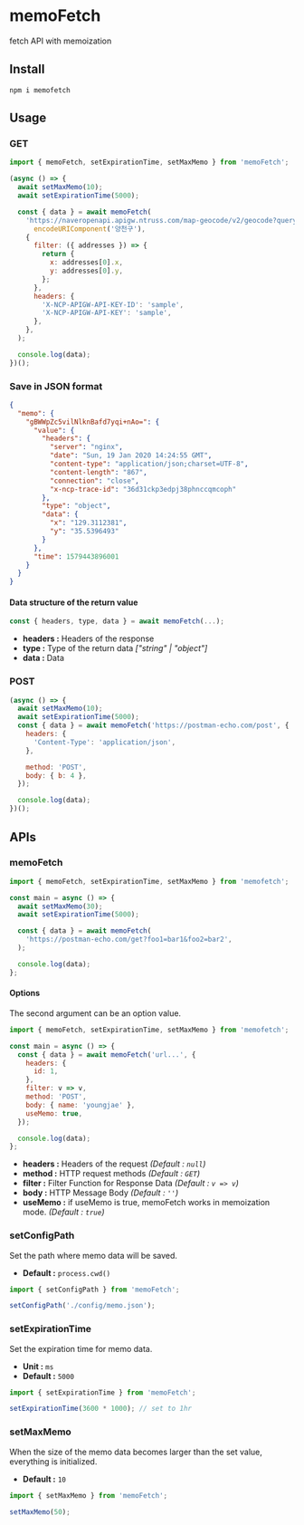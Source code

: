 # memoFetch

fetch API with memoization

## Install

```shell
npm i memofetch
```

## Usage

### GET

```js
import { memoFetch, setExpirationTime, setMaxMemo } from 'memoFetch';

(async () => {
  await setMaxMemo(10);
  await setExpirationTime(5000);

  const { data } = await memoFetch(
    'https://naveropenapi.apigw.ntruss.com/map-geocode/v2/geocode?query=' +
      encodeURIComponent('양천구'),
    {
      filter: ({ addresses }) => {
        return {
          x: addresses[0].x,
          y: addresses[0].y,
        };
      },
      headers: {
        'X-NCP-APIGW-API-KEY-ID': 'sample',
        'X-NCP-APIGW-API-KEY': 'sample',
      },
    },
  );

  console.log(data);
})();
```

### Save in JSON format

```json
{
  "memo": {
    "gBWWpZc5vilNlknBafd7yqi+nAo=": {
      "value": {
        "headers": {
          "server": "nginx",
          "date": "Sun, 19 Jan 2020 14:24:55 GMT",
          "content-type": "application/json;charset=UTF-8",
          "content-length": "867",
          "connection": "close",
          "x-ncp-trace-id": "36d31ckp3edpj38phnccqmcoph"
        },
        "type": "object",
        "data": {
          "x": "129.3112381",
          "y": "35.5396493"
        }
      },
      "time": 1579443896001
    }
  }
}
```

#### Data structure of the return value

```js
const { headers, type, data } = await memoFetch(...);
```

- **headers :** Headers of the response
- **type :** Type of the return data _["string" | "object"]_
- **data :** Data

### POST

```js
(async () => {
  await setMaxMemo(10);
  await setExpirationTime(5000);
  const { data } = await memoFetch('https://postman-echo.com/post', {
    headers: {
      'Content-Type': 'application/json',
    },

    method: 'POST',
    body: { b: 4 },
  });

  console.log(data);
})();
```

## APIs

### memoFetch

```js
import { memoFetch, setExpirationTime, setMaxMemo } from 'memofetch';

const main = async () => {
  await setMaxMemo(30);
  await setExpirationTime(5000);

  const { data } = await memoFetch(
    'https://postman-echo.com/get?foo1=bar1&foo2=bar2',
  );

  console.log(data);
};
```

#### Options

The second argument can be an option value.

```js
import { memoFetch, setExpirationTime, setMaxMemo } from 'memofetch';

const main = async () => {
  const { data } = await memoFetch('url...', {
    headers: {
      id: 1,
    },
    filter: v => v,
    method: 'POST',
    body: { name: 'youngjae' },
    useMemo: true,
  });

  console.log(data);
};
```

- **headers :** Headers of the request _(Default : `null`)_
- **method :** HTTP request methods _(Default : `GET`)_
- **filter :** Filter Function for Response Data _(Default : `v => v`)_
- **body :** HTTP Message Body _(Default : `''`)_
- **useMemo :** if useMemo is true, memoFetch works in memoization mode. _(Default : `true`)_

### setConfigPath

Set the path where memo data will be saved.

- **Default :** `process.cwd()`

```js
import { setConfigPath } from 'memoFetch';

setConfigPath('./config/memo.json');
```

### setExpirationTime

Set the expiration time for memo data.

- **Unit :** `ms`
- **Default :** `5000`

```js
import { setExpirationTime } from 'memoFetch';

setExpirationTime(3600 * 1000); // set to 1hr
```

### setMaxMemo

When the size of the memo data becomes larger than the set value, everything is initialized.

- **Default :** `10`

```js
import { setMaxMemo } from 'memoFetch';

setMaxMemo(50);
```
